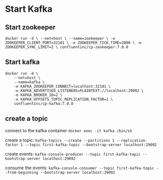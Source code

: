 # Start Kafka

## Start zookeeper

`docker run -d \
--net=host \
--name=zookeeper \
-e ZOOKEEPER_CLIENT_PORT=32181 \
-e ZOOKEEPER_TICK_TIME=2000 \
-e ZOOKEEPER_SYNC_LIMIT=2 \
confluentinc/cp-zookeeper:7.0.0`

## Start kafka

```docker
docker run -d \
    --net=host \
    --name=kafka \
    -e KAFKA_ZOOKEEPER_CONNECT=localhost:32181 \
    -e KAFKA_ADVERTISED_LISTENERS=PLAINTEXT://localhost:29092 \
    -e KAFKA_BROKER_ID=2 \
    -e KAFKA_OFFSETS_TOPIC_REPLICATION_FACTOR=1 \
    confluentinc/cp-kafka:7.0.0
```

## create a topic

connect to the kafka container `docker exec -it kafka /bin/sh`

create a topic:
`kafka-topics --create --partitions 1 --replication-factor 1 --topic first-kafka-topic --bootstrap-server localhost:29092`

create events:
`kafka-console-producer --topic first-kafka-topic --bootstrap-server localhost:29092`

consume the events:
`kafka-console-consumer --topic first-kafka-topic --from-beginning --bootstrap-server localhost:29092`
